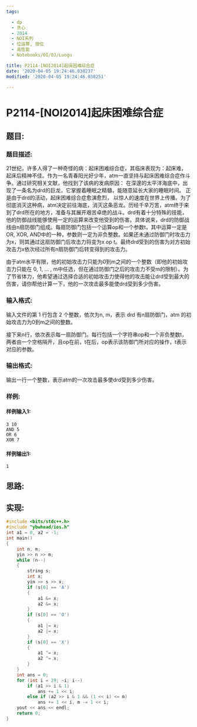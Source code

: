 ```yaml
---
tags: 

  - dp
  - 贪心
  - 2014
  - NOI系列
  - 位运算, 按位
  - 高性能
  - Notebooks/OI/OJ/Luogu

title: P2114-[NOI2014]起床困难综合症
date: '2020-04-05 19:24:46.030237'
modified: '2020-04-05 19:24:46.030251'

---
```


# P2114-[NOI2014]起床困难综合症

## 题目:

### 题目描述:
21世纪，许多人得了一种奇怪的病：起床困难综合症，其临床表现为：起床难，起床后精神不佳。作为一名青春阳光好少年，atm一直坚持与起床困难综合症作斗争。通过研究相关文献，他找到了该病的发病原因： 在深邃的太平洋海底中，出现了一条名为drd的巨龙，它掌握着睡眠之精髓，能随意延长大家的睡眠时间。 正是由于drd的活动，起床困难综合症愈演愈烈， 以惊人的速度在世界上传播。为了彻底消灭这种病，atm决定前往海底，消灭这条恶龙。历经千辛万苦，atm终于来到了drd所在的地方，准备与其展开艰苦卓绝的战斗。drd有着十分特殊的技能，他的防御战线能够使用一定的运算来改变他受到的伤害。具体说来，drd的防御战线由n扇防御门组成。每扇防御门包括一个运算op和一个参数t，其中运算一定是OR, XOR, AND中的一种，参数则一定为非负整数。如果还未通过防御门时攻击力为x，则其通过这扇防御门后攻击力将变为x op t。最终drd受到的伤害为对方初始攻击力x依次经过所有n扇防御门后转变得到的攻击力。

由于atm水平有限，他的初始攻击力只能为0到m之间的一个整数（即他的初始攻击力只能在 0, 1, … , m中任选，但在通过防御门之后的攻击力不受m的限制）。为了节省体力，他希望通过选择合适的初始攻击力使得他的攻击能让drd受到最大的伤害，请你帮他计算一下，他的一次攻击最多能使drd受到多少伤害。

### 输入格式:

输入文件的第 1 行包含 2 个整数，依次为n, m，表示 drd 有n扇防御门，atm 的初始攻击力为0到m之间的整数。

接下来n行，依次表示每一扇防御门。每行包括一个字符串op和一个非负整数t，两者由一个空格隔开，且op在前，t在后，op表示该防御门所对应的操作，t表示对应的参数。

### 输出格式:

输出一行一个整数，表示atm的一次攻击最多使drd受到多少伤害。

### 样例:

#### 样例输入1:

``` 
3 10
AND 5
OR 6
XOR 7
```

#### 样例输出1:

``` 
1
```

## 思路:

## 实现:

``` cpp
#include <bits/stdc++.h>
#include "ybwhead/ios.h"
int a1 = 0, a2 = -1;
int main()
{
    int n, m;
    yin >> n >> m;
    while (n--)
    {
        string s;
        int x;
        yin >> s >> x;
        if (s[0] == 'A')
        {
            a1 &= x;
            a2 &= x;
        }
        if (s[0] == 'O')
        {
            a1 |= x;
            a2 |= x;
        }
        if (s[0] == 'X')
        {
            a1 ^= x;
            a2 ^= x;
        }
    }
    int ans = 0;
    for (int i = 29; ~i; i--)
        if (a1 >> i & 1)
            ans += 1 << i;
        else if (a2 >> i & 1 && (1 << i) <= m)
            ans += 1 << i, m -= 1 << i;
    yout << ans << endl;
    return 0;
}
```
